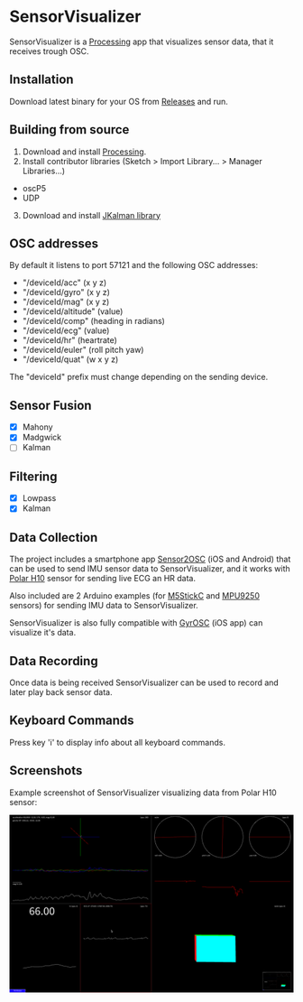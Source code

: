 # SensorVisualizer

SensorVisualizer is a [Processing](https://processing.org/) app that visualizes sensor data, that it receives trough OSC.

## Installation

Download latest binary for your OS from [Releases](https://github.com/kasparsj/SensorVisualizer/releases) and run.

## Building from source

1. Download and install [Processing](https://processing.org/download).
2. Install contributor libraries (Sketch > Import Library... > Manager Libraries...)
  * oscP5
  * UDP
3. Download and install [JKalman library](https://github.com/kasparsj/JKalman/releases/tag/0.1.0)

## OSC addresses

By default it listens to port 57121 and the following OSC addresses:
- "/deviceId/acc" (x y z)
- "/deviceId/gyro" (x y z)
- "/deviceId/mag" (x y z)
- "/deviceId/altitude" (value)
- "/deviceId/comp" (heading in radians)
- "/deviceId/ecg" (value)
- "/deviceId/hr" (heartrate)
- "/deviceId/euler" (roll pitch yaw)
- "/deviceId/quat" (w x y z)

The "deviceId" prefix must change depending on the sending device.

## Sensor Fusion

- [x] Mahony
- [x] Madgwick
- [ ] Kalman

## Filtering

- [x] Lowpass
- [x] Kalman

## Data Collection

The project includes a smartphone app [Sensor2OSC](https://github.com/kasparsj/Sensor2OSC) (iOS and Android) that can be used to send IMU sensor data to SensorVisualizer, and it works with [Polar H10](https://www.polar.com/en/sensors/h10-heart-rate-sensor) sensor for sending live ECG an HR data.

Also included are 2 Arduino examples (for [M5StickC](https://github.com/kasparsj/SensorVisualizer/tree/main/Arduino/m5StickC_MPU6886_OSC) and [MPU9250](https://github.com/kasparsj/SensorVisualizer/tree/main/Arduino/MPU9250_DMP_OSC) sensors) for sending IMU data to SensorVisualizer.

SensorVisualizer is also fully compatible with [GyrOSC](https://apps.apple.com/de/app/gyrosc/id418751595) (iOS app) can visualize it's data.

## Data Recording

Once data is being received SensorVisualizer can be used to record and later play back sensor data.

## Keyboard Commands

Press key 'i' to display info about all keyboard commands.

## Screenshots

Example screenshot of SensorVisualizer visualizing data from Polar H10 sensor:

![Polar H10](/Screenshot/polar-h10.png?raw=true "Polar H10")

